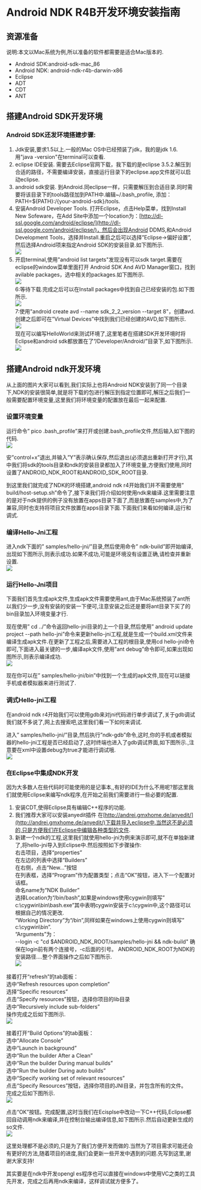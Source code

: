 # Android NDK R4B开发环境安装指南

## 资源准备
说明:本文以Mac系统为例,所以准备的软件都需要是适合Mac版本的.

- Android SDK:android-sdk-mac_86
- Android NDK: android-ndk-r4b-darwin-x86
- Eclipse
- ADT
- CDT
- ANT
## 搭建Android SDK开发环境
### Android SDK还发环境搭建步骤:

1. Jdk安装,要求1.5以上.一般的Mac OS中已经预装了jdk，我的是jdk 1.6.用"java -version"在terminal可以查看.
2. eclipse IDE安装. 需要去Eclipse官网下载，我下载的是eclipse 3.5.2.解压到合适的路径，不需要编译安装，直接运行目录下的eclipse.app文件就可以启动eclipse.
3. android sdk安装. 到Android.同eclipse一样，只需要解压到合适目录.同时需要将该目录下的tools路径加到PATH中.编辑~/.bash_profile, 添加：PATH=${PATH}:/{your-android-sdk}/tools.
4. 安装Android Developer Tools. 打开Eclipse，点击Help菜单，找到Install New Sofeware，在Add Site中添加一个location为：[http://dl-ssl.google.com/android/eclipse/](http://dl-ssl.google.com/android/eclipse/)，然后会出现Android DDMS,和Android Development Tools，选择并Install.重启之后可以选择”Eclipse->偏好设置”,然后选择Android项来指定Android SDK的安装目录.如下图所示.    
![](./res/andriod_EN.jpg)     
5. 开启terminal,使用"android list targets"发现没有可以sdk target.需要在eclipse的window菜单里面打开 Android SDK And AVD Manager窗口，找到avilable packages，选中相关的packages.如下图所示.   
![](./res/andriod_EN2.jpg)    
6:等待下载.完成之后可以在Install packages中找到自己已经安装的包.如下图所示.     
![](./res/andriod_EN3.jpg)     
7:使用"android create avd --name sdk_2_2_version  --target 8"，创建avd.创建之后即可在”Virtual Devices”中找到我们已经创建的AVD,如下图所示.     
![](./res/andriod_EN4.jpg)     
现在可以编写HelloWorld来测试环境了,这里笔者在搭建SDK开发环境时将Eclipse和android sdk都放置在了”/Developer/Android/”目录下,如下图所示.    
![](./res/andriod_EN5.jpg)     

## 搭建Android ndk开发环境
从上面的图片大家可以看到,我们实际上也将Android NDK安装到了同一个目录下,NDK的安装很简单,就是将下载的包进行解压到指定位置即可,解压之后我们一般需要配置环境变量,这里我们将环境变量的配置放在最后一起来配置.
### 设置环境变量
运行命令” pico .bash_profile”来打开或创建.bash_profile文件,然后输入如下图的代码.    
![](./res/andriod_EN6.jpg)     

安”control+x”退出,并输入”Y”表示确认保存,然后退出(必须退出重新打开才行),其中我们将sdk的tools目录和ndk的安装目录都加入了环境变量,方便我们使用,同时设置了ANDROID_NDK_ROOT和ANDROID_SDK_ROOT目录.   
    
到这里我们就完成了NDK的环境搭建,android ndk r4开始我们并不需要使用” build/host-setup.sh”命令了,接下来我们将介绍如何使用ndk来编译.这里需要注意的是对于ndk提供的例子没有放置在apps目录下面了,而是放置在samples中,为了兼容,同时也支持将项目文件放置在apps目录下面.下面我们来看如何编译,运行和调式.     
### 编译Hello-Jni工程
进入ndk下面的” samples/hello-jni/”目录,然后使用命令” ndk-build”即开始编译,出现如下图所示,则表示成功.如果不成功,可能是环境没有设置正确,请检查并重新设置.    
![](./res/andriod_EN7.jpg)     

### 运行Hello-Jni项目
下面我们首先生成apk文件,生成apk文件需要使用ant,由于Mac系统预装了ant所以我们少一步,没有安装的安装一下便可,注意安装之后还是要将ant目录下买了的bin目录加入环境变量才行.      

现在使用” cd ../”命令返回hello-jni目录的上一个目录,然后使用” android update project --path hello-jni”命令来更新hello-jni工程,就是生成一个build.xml文件来编译生成apk文件.在更新了工程之后,需要进入工程的根目录,使用cd hello-jni命令即可,下面进入最关键的一步,编译apk文件,使用”ant debug”命令即可,如果出现如图所示,则表示编译成功.    
![](./res/andriod_EN8.jpg)     

现在你可以在” samples/hello-jni/bin”中找到一个生成的apk文件,现在可以链接手机或者模拟器来进行测试了.

### 调式Hello-jni工程
在android ndk r4开始我们可以使用gdb来对jni代码进行单步调试了,关于gdb调试我们就不多说了,网上去搜索吧,这里我们看一下如何来调试.     

进入” samples/hello-jni/”目录,然后执行”ndk-gdb”命令,这时,你的手机或者模拟器的hello-jni工程是否已经启动了,这时终端也进入了gdb调试界面,如下图所示.,注意要在xml中设置debug为true才能进行调试哦.    
![](./res/andriod_EN9.jpg)         
### 在Eclipse中集成NDK开发
因为大多数人在些代码时可能使用的是记事本,,有好的IDE为什么不用呢?那这里我们就使用Eclipse来编写ndk程序,在开始之前我们需要进行一些必要的配置.     

1. 安装CDT,使得Eclipse具有编辑C++程序的功能.
2. 我们推荐大家可以安装anyedit插件
在[http://andrei.gmxhome.de/anyedit/](http://andrei.gmxhome.de/anyedit/)下载并导入eclipse中.当然这不是必须的,只是方便我们在Eclipse中编辑各种类型的文件.
3. 新建一个ndk的工程,这里我们就使用hello-jni为例来演示即可,就不在单独新建了,将hello-jni导入到Eclipse中.然后按照如下步骤操作:     
右击项目，选择“properties”      
在左边的列表中选择“Builders”    
在右侧，点击“New…”按钮     
在列表框，选择“Program”作为配置类型；点击“OK”按钮，进入下一个配置对话框。         
命名name为“NDK Builder”      
选择Location为“/bin/bash”,如果是windows使用cygwin则填写” c:\cygwin\bin\bash.exe”其中表明cygwin安装于c:\cygwin中,这个路径可以根据自己的情况更改.      
 “Working Directory”为“/bin”,同样如果在windows上使用cygwin则填写” c:\cygwin\bin”.     
“Arguments”为：      
--login -c "cd $ANDROID_NDK_ROOT/samples/hello-jni && ndk-build"
确保在login前有两个连接号，-c后面的引号。 ANDROID_NDK_ROOT为NDK的安装路径….整个界面操作之后如下图所示.    
![](./res/andriod_EN10.jpg)    

接着打开“refresh”的tab面板：    
选中“Refresh resources upon completion”     
选择“Specific resources”    
点击“Specify resources”按钮，选择你项目的lib目录     
选中“Recursively include sub-folders”    
操作完成之后如下图所示.      
![](./res/andriod_EN11.jpg)    

接着打开“Build Options”的tab面板：    
选中“Allocate Console”    
选中“Launch in background”    
选中“Run the builder After a Clean”    
选中“Run the builder During manual builds”    
选中“Run the builder During auto builds”    
选中“Specify working set of relevant resources”    
点击“Specify Resources”按钮，选择你项目的JNI目录，并包含所有的文件。    
完成之后如下图所示.      
![](./res/andriod_EN12.jpg)    

点击“OK”按钮。完成配置,这时当我们在Ecisplse中改动一下C++代码,Eclipse都回自动调用ndk来编译,并在控制台输出编译信息,如下图所示.然后自动更新生成的so文件.     
![](./res/andriod_EN13.jpg)    

这里处理都不是必须的,只是为了我们方便开发而做的.当然为了项目需求可能还会有更好的方法,随着项目的进度,我们会更新一些开发中遇到的问题.先写到这里,谢谢大家支持!

其实要是在ndk中开发opengl es程序也可以直接在windows中使用VC之类的工具先开发，完成之后再用ndk来编译，这样调试就方便多了。